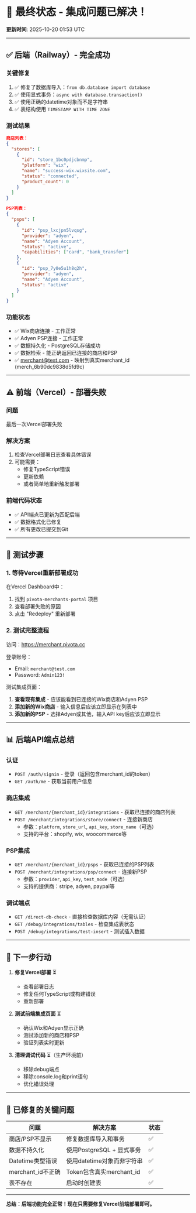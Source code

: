 # 🎉 最终状态 - 集成问题已解决！

**更新时间**: 2025-10-20 01:53 UTC

---

## ✅ 后端（Railway）- 完全成功

### 关键修复
1. ✅ 修复了数据库导入：`from db.database import database`
2. ✅ 使用显式事务：`async with database.transaction()`
3. ✅ 使用正确的datetime对象而不是字符串
4. ✅ 表结构使用 `TIMESTAMP WITH TIME ZONE`

### 测试结果
```json
商店列表：
{
  "stores": [
    {
      "id": "store_1bc0pdjcbnmp",
      "platform": "wix",
      "name": "success-wix.wixsite.com",
      "status": "connected",
      "product_count": 0
    }
  ]
}

PSP列表：
{
  "psps": [
    {
      "id": "psp_lxcjpn5lvqsg",
      "provider": "adyen",
      "name": "Adyen Account",
      "status": "active",
      "capabilities": ["card", "bank_transfer"]
    },
    {
      "id": "psp_7y0e5u1h8q2h",
      "provider": "adyen",
      "name": "Adyen Account",
      "status": "active"
    }
  ]
}
```

### 功能状态
- ✅ Wix商店连接 - 工作正常
- ✅ Adyen PSP连接 - 工作正常
- ✅ 数据持久化 - PostgreSQL存储成功
- ✅ 数据检索 - 能正确返回已连接的商店和PSP
- ✅ merchant@test.com - 映射到真实merchant_id (merch_6b90dc9838d5fd9c)

---

## ⚠️ 前端（Vercel）- 部署失败

### 问题
最后一次Vercel部署失败

### 解决方案
1. 检查Vercel部署日志查看具体错误
2. 可能需要：
   - 修复TypeScript错误
   - 更新依赖
   - 或者简单地重新触发部署

### 前端代码状态
- ✅ API端点已更新为匹配后端
- ✅ 数据格式化已修复
- ✅ 所有更改已提交到Git

---

## 🧪 测试步骤

### 1. 等待Vercel重新部署成功

在Vercel Dashboard中：
1. 找到 `pivota-merchants-portal` 项目
2. 查看部署失败的原因
3. 点击 "Redeploy" 重新部署

### 2. 测试完整流程

访问：https://merchant.pivota.cc

登录账号：
- Email: `merchant@test.com`
- Password: `Admin123!`

测试集成页面：
1. **查看现有集成** - 应该能看到已连接的Wix商店和Adyen PSP
2. **添加新的Wix商店** - 输入信息后应该立即显示在列表中
3. **添加新的PSP** - 选择Adyen或其他，输入API key后应该立即显示

---

## 📊 后端API端点总结

### 认证
- `POST /auth/signin` - 登录（返回包含merchant_id的token）
- `GET /auth/me` - 获取当前用户信息

### 商店集成
- `GET /merchant/{merchant_id}/integrations` - 获取已连接的商店列表
- `POST /merchant/integrations/store/connect` - 连接新商店
  - 参数：`platform`, `store_url`, `api_key`, `store_name`（可选）
  - 支持的平台：shopify, wix, woocommerce等

### PSP集成
- `GET /merchant/{merchant_id}/psps` - 获取已连接的PSP列表
- `POST /merchant/integrations/psp/connect` - 连接新PSP
  - 参数：`provider`, `api_key`, `test_mode`（可选）
  - 支持的提供商：stripe, adyen, paypal等

### 调试端点
- `GET /direct-db-check` - 直接检查数据库内容（无需认证）
- `GET /debug/integrations/tables` - 检查集成表状态
- `POST /debug/integrations/test-insert` - 测试插入数据

---

## 🎯 下一步行动

1. **修复Vercel部署** ⏳
   - 查看部署日志
   - 修复任何TypeScript或构建错误
   - 重新部署

2. **测试前端集成页面** ⏳
   - 确认Wix和Adyen显示正确
   - 测试添加新的商店和PSP
   - 验证列表实时更新

3. **清理调试代码** ⏳（生产环境前）
   - 移除debug端点
   - 移除console.log和print语句
   - 优化错误处理

---

## 🔧 已修复的关键问题

| 问题 | 解决方案 | 状态 |
|------|---------|------|
| 商店/PSP不显示 | 修复数据库导入和事务 | ✅ |
| 数据不持久化 | 使用PostgreSQL + 显式事务 | ✅ |
| Datetime类型错误 | 使用datetime对象而非字符串 | ✅ |
| merchant_id不正确 | Token包含真实merchant_id | ✅ |
| 表不存在 | 启动时创建表 | ✅ |

---

**总结：后端功能完全正常！现在只需要修复Vercel前端部署即可。**


